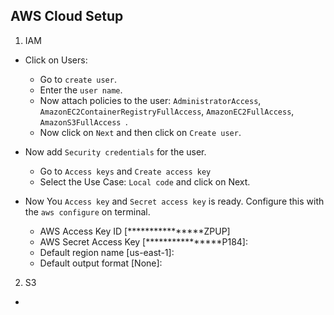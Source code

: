 ## AWS Cloud Setup


1) IAM 
- Click on Users:
    - Go to `create user`. 
    - Enter the `user name`.
    - Now attach policies to the user: `AdministratorAccess`, `AmazonEC2ContainerRegistryFullAccess`, `AmazonEC2FullAccess`, `AmazonS3FullAccess `.
    - Now click on `Next` and then click on `Create user`.

- Now add `Security credentials` for the user.
    - Go to `Access keys` and `Create access key` 
    - Select the Use Case: `Local code` and click on Next. 
- Now You `Access key` and `Secret access key` is ready. Configure this with the `aws configure` on terminal.
    - AWS Access Key ID [****************ZPUP]
    - AWS Secret Access Key [****************P184]:
    - Default region name [us-east-1]:
    - Default output format [None]:
2) S3
- 
